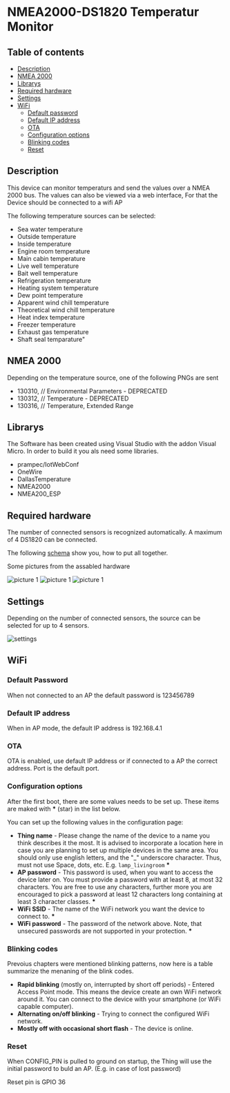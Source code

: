 # NMEA2000-DS1820 Temperatur Monitor

## Table of contents
- [Description](#description)
- [NMEA 2000](#nmea2000)
- [Librarys](#libs)
- [Required hardware](#hardware)
- [Settings](#settings)
- [WiFi](#wifi)
	- [Default password](#wifipassword)
	- [Default IP address](#wifiipaddress)
	- [OTA](#wifiota)
	- [Configuration options](#wificonfiguration)
	- [Blinking codes](#wifiblinkingcodes)
	- [Reset](#wifireset)

## Description <a name="description"></a>

This device can monitor temperaturs and send the values over a NMEA 2000 bus. The values can also be viewed via a web interface, For that the Device should be connected to a wifi AP

The following temperature sources can be selected:

- Sea water temperature
- Outside temperature
- Inside temperature
- Engine room temperature
- Main cabin temperature
- Live well temperature
- Bait well temperature
- Refrigeration temperature
- Heating system temperature
- Dew point temperature
- Apparent wind chill temperature
- Theoretical wind chill temperature
- Heat index temperature
- Freezer temperature
- Exhaust gas temperature
- Shaft seal temparature"

## NMEA 2000 <a name="nmea2000"></a>

Depending on the temperature source, one of the following PNGs are sent

- 130310, // Environmental Parameters - DEPRECATED
- 130312, // Temperature - DEPRECATED
- 130316, // Temperature, Extended Range


## Librarys <a name="libs"></a>

The Software has been created using Visual Studio with the addon Visual Micro. In order to build it you als need some libraries.

- prampec/IotWebConf
- OneWire
- DallasTemperature
- NMEA2000
- NMEA200_ESP

## Required hardware <a name="hardware"></a>

The number of connected sensors is recognized automatically. A maximum of 4 DS1820 can be connected.

The following [schema](/sch/NMEA2000-DS1820.pdf) show you, how to put all together.

Some pictures from the assabled hardware

<img title="picture 1" src="/img/20230723_085806591_iOS.jpg">
<img title="picture 1" src="/img/20230723_085811033_iOS.jpg">
<img title="picture 1" src="/img/20230723_085825516_iOS.jpg">


## Settings <a name="settings"></a>

Depending on the number of connected sensors, the source can be selected for up to 4 sensors.

<img title="settings" src="/img/settings.png">

## WiFi <a name="wifi"></a>

### Default Password <a name="wifipassword"></a>

When not connected to an AP the default password is 123456789

### Default IP address <a name="wifiipaddress"></a>

When in AP mode, the default IP address is 192.168.4.1

### OTA <a name="wifiota"></a>
OTA is enabled, use default IP address or if connected to a AP the correct address.
Port is the default port.

### Configuration options <a name="wificonfiguration"></a>

After the first boot, there are some values needs to be set up.
These items are maked with __*__ (star) in the list below.

You can set up the following values in the configuration page:

-  __Thing name__ - Please change the name of the device to
a name you think describes it the most. It is advised to
incorporate a location here in case you are planning to
set up multiple devices in the same area. You should only use
english letters, and the "_" underscore character. Thus, must not
use Space, dots, etc. E.g. `lamp_livingroom` __*__
- __AP password__ - This password is used, when you want to
access the device later on. You must provide a password with at least 8,
at most 32 characters.
You are free to use any characters, further more you are
encouraged to pick a password at least 12 characters long containing
at least 3 character classes. __*__
- __WiFi SSID__ - The name of the WiFi network you want the device
to connect to. __*__
- __WiFi password__ - The password of the network above. Note, that
unsecured passwords are not supported in your protection. __*__

### Blinking codes <a name="wifiblinkingcodes"></a>

Prevoius chapters were mentioned blinking patterns, now here is a
table summarize the menaning of the blink codes.

- __Rapid blinking__ (mostly on, interrupted by short off periods) -
Entered Access Point mode. This means the device create an own WiFi
network around it. You can connect to the device with your smartphone
(or WiFi capable computer).
- __Alternating on/off blinking__ - Trying to connect the configured
WiFi network.
- __Mostly off with occasional short flash__ - The device is online.

### Reset <a name="wifireset"></a>

When CONFIG_PIN is pulled to ground on startup, the Thing will use the initial
password to buld an AP. (E.g. in case of lost password)

Reset pin is GPIO 36